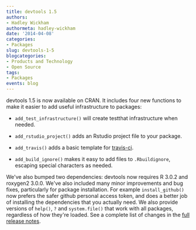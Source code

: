 ```yaml
---
title: devtools 1.5
authors: 
- Hadley Wickham
authormeta: hadley-wickham
date: '2014-04-08'
categories:
- Packages
slug: devtools-1-5
blogcategories:
- Products and Technology
- Open Source
tags:
- Packages
events: blog
---
```



devtools 1.5 is now available on CRAN. It includes four new functions to make it easier to add useful infrastructure to packages:

  * `add_test_infrastructure()` will create testthat infrastructure when needed.

  * `add_rstudio_project()` adds an Rstudio project file to your package.

  * `add_travis()` adds a basic template for [travis-ci](https://travis-ci.org/).

  * `add_build_ignore()` makes it easy to add files to `.Rbuildignore`,
escaping special characters as needed.

We've also bumped two dependencies: devtools now requires R 3.0.2 and roxygen2 3.0.0. We've also included many minor improvements and bug fixes, particularly for package installation. For example `install_github()` now prefers the safer github personal access token, and does a better job of installing the dependencies that you actually need. We also provide versions of `help()`, `?` and `system.file()` that work with all packages, regardless of how they're loaded. See a complete list of changes in the [full release notes](https://github.com/hadley/devtools/releases/tag/v1.5).

